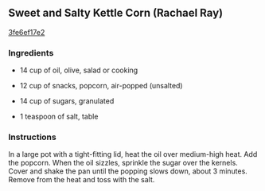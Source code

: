 ## Sweet and Salty Kettle Corn (Rachael Ray)

[3fe6ef17e2](http://www.food.com/recipe/sweet-and-salty-kettle-corn-rachael-ray-271419)

### Ingredients

 - 14 cup of oil, olive, salad or cooking

 - 12 cup of snacks, popcorn, air-popped (unsalted)

 - 14 cup of sugars, granulated

 - 1 teaspoon of salt, table

### Instructions

In a large pot with a tight-fitting lid, heat the oil over medium-high heat. Add the popcorn. When the oil sizzles, sprinkle the sugar over the kernels. Cover and shake the pan until the popping slows down, about 3 minutes. Remove from the heat and toss with the salt.